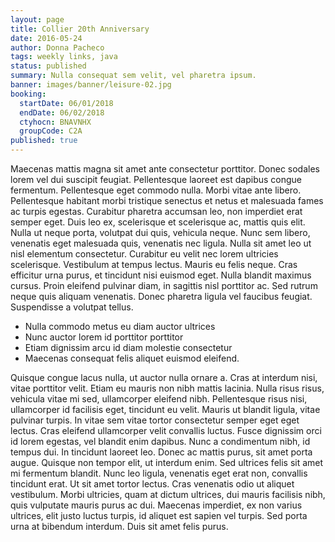 ```yaml
---
layout: page
title: Collier 20th Anniversary
date: 2016-05-24
author: Donna Pacheco
tags: weekly links, java
status: published
summary: Nulla consequat sem velit, vel pharetra ipsum.
banner: images/banner/leisure-02.jpg
booking:
  startDate: 06/01/2018
  endDate: 06/02/2018
  ctyhocn: BNAVNHX
  groupCode: C2A
published: true
---
```

Maecenas mattis magna sit amet ante consectetur porttitor. Donec sodales lorem vel dui suscipit feugiat. Pellentesque laoreet est dapibus congue fermentum. Pellentesque eget commodo nulla. Morbi vitae ante libero. Pellentesque habitant morbi tristique senectus et netus et malesuada fames ac turpis egestas. Curabitur pharetra accumsan leo, non imperdiet erat semper eget. Duis leo ex, scelerisque et scelerisque ac, mattis quis elit. Nulla ut neque porta, volutpat dui quis, vehicula neque. Nunc sem libero, venenatis eget malesuada quis, venenatis nec ligula. Nulla sit amet leo ut nisl elementum consectetur. Curabitur eu velit nec lorem ultricies scelerisque. Vestibulum at tempus lectus.
Mauris eu felis neque. Cras efficitur urna purus, et tincidunt nisi euismod eget. Nulla blandit maximus cursus. Proin eleifend pulvinar diam, in sagittis nisl porttitor ac. Sed rutrum neque quis aliquam venenatis. Donec pharetra ligula vel faucibus feugiat. Suspendisse a volutpat tellus.

* Nulla commodo metus eu diam auctor ultrices
* Nunc auctor lorem id porttitor porttitor
* Etiam dignissim arcu id diam molestie consectetur
* Maecenas consequat felis aliquet euismod eleifend.

Quisque congue lacus nulla, ut auctor nulla ornare a. Cras at interdum nisi, vitae porttitor velit. Etiam eu mauris non nibh mattis lacinia. Nulla risus risus, vehicula vitae mi sed, ullamcorper eleifend nibh. Pellentesque risus nisi, ullamcorper id facilisis eget, tincidunt eu velit. Mauris ut blandit ligula, vitae pulvinar turpis. In vitae sem vitae tortor consectetur semper eget eget lectus. Cras eleifend ullamcorper velit convallis luctus. Fusce dignissim orci id lorem egestas, vel blandit enim dapibus. Nunc a condimentum nibh, id tempus dui. In tincidunt laoreet leo.
Donec ac mattis purus, sit amet porta augue. Quisque non tempor elit, ut interdum enim. Sed ultrices felis sit amet mi fermentum blandit. Nunc leo ligula, venenatis eget erat non, convallis tincidunt erat. Ut sit amet tortor lectus. Cras venenatis odio ut aliquet vestibulum. Morbi ultricies, quam at dictum ultrices, dui mauris facilisis nibh, quis vulputate mauris purus ac dui. Maecenas imperdiet, ex non varius ultrices, elit justo luctus turpis, id aliquet est sapien vel turpis. Sed porta urna at bibendum interdum. Duis sit amet felis purus.
